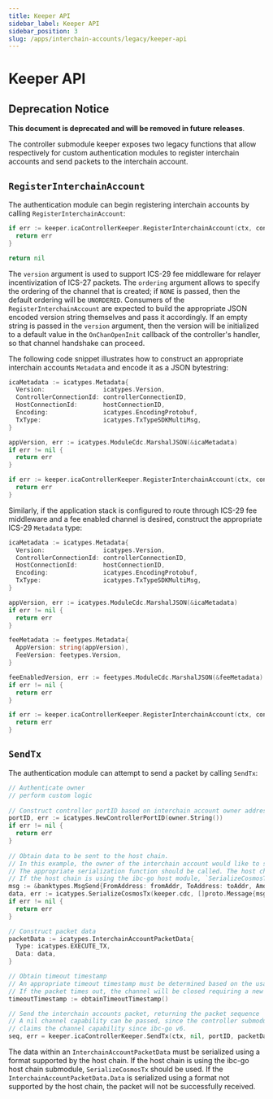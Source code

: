 ```yaml
---
title: Keeper API
sidebar_label: Keeper API
sidebar_position: 3
slug: /apps/interchain-accounts/legacy/keeper-api
---
```



# Keeper API

## Deprecation Notice

**This document is deprecated and will be removed in future releases**.

The controller submodule keeper exposes two legacy functions that allow respectively for custom authentication modules to register interchain accounts and send packets to the interchain account.

## `RegisterInterchainAccount`

The authentication module can begin registering interchain accounts by calling `RegisterInterchainAccount`:

```go
if err := keeper.icaControllerKeeper.RegisterInterchainAccount(ctx, connectionID, owner.String(), version, channeltypes.UNORDERED); err != nil {
  return err
}

return nil
```

The `version` argument is used to support ICS-29 fee middleware for relayer incentivization of ICS-27 packets. The `ordering` argument allows to specify the ordering of the channel that is created; if `NONE` is passed, then the default ordering will be `UNORDERED`. Consumers of the `RegisterInterchainAccount` are expected to build the appropriate JSON encoded version string themselves and pass it accordingly. If an empty string is passed in the `version` argument, then the version will be initialized to a default value in the `OnChanOpenInit` callback of the controller's handler, so that channel handshake can proceed.

The following code snippet illustrates how to construct an appropriate interchain accounts `Metadata` and encode it as a JSON bytestring:

```go
icaMetadata := icatypes.Metadata{
  Version:                icatypes.Version,
  ControllerConnectionId: controllerConnectionID,
  HostConnectionId:       hostConnectionID,
  Encoding:               icatypes.EncodingProtobuf,
  TxType:                 icatypes.TxTypeSDKMultiMsg,
}

appVersion, err := icatypes.ModuleCdc.MarshalJSON(&icaMetadata)
if err != nil {
  return err
}

if err := keeper.icaControllerKeeper.RegisterInterchainAccount(ctx, controllerConnectionID, owner.String(), string(appVersion), channeltypes.UNORDERED); err != nil {
  return err
}
```

Similarly, if the application stack is configured to route through ICS-29 fee middleware and a fee enabled channel is desired, construct the appropriate ICS-29 `Metadata` type:

```go
icaMetadata := icatypes.Metadata{
  Version:                icatypes.Version,
  ControllerConnectionId: controllerConnectionID,
  HostConnectionId:       hostConnectionID,
  Encoding:               icatypes.EncodingProtobuf,
  TxType:                 icatypes.TxTypeSDKMultiMsg,
}

appVersion, err := icatypes.ModuleCdc.MarshalJSON(&icaMetadata)
if err != nil {
  return err
}

feeMetadata := feetypes.Metadata{
  AppVersion: string(appVersion),
  FeeVersion: feetypes.Version,
}

feeEnabledVersion, err := feetypes.ModuleCdc.MarshalJSON(&feeMetadata)
if err != nil {
  return err
}

if err := keeper.icaControllerKeeper.RegisterInterchainAccount(ctx, controllerConnectionID, owner.String(), string(feeEnabledVersion), channeltypes.UNORDERED); err != nil {
  return err
}
```

## `SendTx`

The authentication module can attempt to send a packet by calling `SendTx`:

```go
// Authenticate owner
// perform custom logic
    
// Construct controller portID based on interchain account owner address
portID, err := icatypes.NewControllerPortID(owner.String())
if err != nil {
  return err
}
    
// Obtain data to be sent to the host chain. 
// In this example, the owner of the interchain account would like to send a bank MsgSend to the host chain. 
// The appropriate serialization function should be called. The host chain must be able to deserialize the transaction. 
// If the host chain is using the ibc-go host module, `SerializeCosmosTx` should be used. 
msg := &banktypes.MsgSend{FromAddress: fromAddr, ToAddress: toAddr, Amount: amt}
data, err := icatypes.SerializeCosmosTx(keeper.cdc, []proto.Message{msg})
if err != nil {
  return err
}

// Construct packet data
packetData := icatypes.InterchainAccountPacketData{
  Type: icatypes.EXECUTE_TX,
  Data: data,
}

// Obtain timeout timestamp
// An appropriate timeout timestamp must be determined based on the usage of the interchain account.
// If the packet times out, the channel will be closed requiring a new channel to be created.
timeoutTimestamp := obtainTimeoutTimestamp()

// Send the interchain accounts packet, returning the packet sequence
// A nil channel capability can be passed, since the controller submodule (and not the authentication module) 
// claims the channel capability since ibc-go v6.
seq, err = keeper.icaControllerKeeper.SendTx(ctx, nil, portID, packetData, timeoutTimestamp)
```

The data within an `InterchainAccountPacketData` must be serialized using a format supported by the host chain.
If the host chain is using the ibc-go host chain submodule, `SerializeCosmosTx` should be used. If the `InterchainAccountPacketData.Data` is serialized using a format not supported by the host chain, the packet will not be successfully received.  
